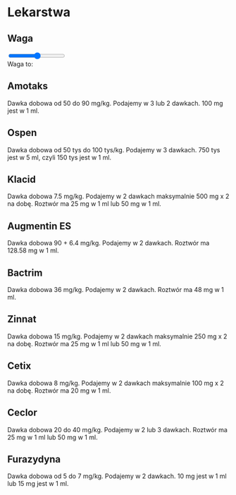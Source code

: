 <script src="https://ajax.googleapis.com/ajax/libs/jquery/3.6.0/jquery.min.js"></script>

<!-- Latest compiled and minified CSS -->
<link rel="stylesheet" href="https://cdn.jsdelivr.net/npm/bootstrap@3.3.7/dist/css/bootstrap.min.css" integrity="sha384-BVYiiSIFeK1dGmJRAkycuHAHRg32OmUcww7on3RYdg4Va+PmSTsz/K68vbdEjh4u" crossorigin="anonymous">

<!-- Optional theme -->
<link rel="stylesheet" href="https://cdn.jsdelivr.net/npm/bootstrap@3.3.7/dist/css/bootstrap-theme.min.css" integrity="sha384-rHyoN1iRsVXV4nD0JutlnGaslCJuC7uwjduW9SVrLvRYooPp2bWYgmgJQIXwl/Sp" crossorigin="anonymous">

<!-- Latest compiled and minified JavaScript -->
<script src="https://cdn.jsdelivr.net/npm/bootstrap@3.3.7/dist/js/bootstrap.min.js" integrity="sha384-Tc5IQib027qvyjSMfHjOMaLkfuWVxZxUPnCJA7l2mCWNIpG9mGCD8wGNIcPD7Txa" crossorigin="anonymous"></script>

# Lekarstwa

## Waga

<input type="range" class="form-range" min="3" max="40" id="waga">

<div id="infwaga">Waga to: </div>


## Amotaks

<div id="amotaks">Dawka dobowa od 50 do 90 mg/kg. Podajemy w 3 lub 2 dawkach. 100 mg jest w 1 ml. </div>
<div id="amotaksinfo"> </div>

## Ospen

<div id="ospen">Dawka dobowa od 50 tys do 100 tys/kg. Podajemy w 3 dawkach. 750 tys jest w 5 ml, czyli 150 tys jest w 1 ml. </div>
<div id="ospeninfo"> </div>

## Klacid

<div id="klacid">Dawka dobowa 7.5 mg/kg. Podajemy w 2 dawkach maksymalnie 500 mg x 2 na dobę. Roztwór ma 25 mg w 1 ml lub 50 mg w 1 ml. </div>
<div id="klacidinfo"> </div>

## Augmentin ES

<div id="augmentin">Dawka dobowa 90 + 6.4 mg/kg. Podajemy w 2 dawkach. Roztwór ma 128.58 mg w 1 ml. </div>
<div id="augmentininfo"> </div>

## Bactrim

<div id="butrim">Dawka dobowa 36 mg/kg. Podajemy w 2 dawkach. Roztwór ma 48 mg w 1 ml. </div>
<div id="butriminfo"> </div>


## Zinnat

<div id="zinnat">Dawka dobowa 15 mg/kg. Podajemy w 2 dawkach maksymalnie 250 mg x 2 na dobę. Roztwór ma 25 mg w 1 ml lub 50 mg w 1 ml. </div>
<div id="zinnatinfo"> </div>


## Cetix

<div id="cetix">Dawka dobowa 8 mg/kg. Podajemy w 2 dawkach maksymalnie 100 mg x 2 na dobę. Roztwór ma 20 mg w 1 ml. </div>
<div id="cetixinfo"> </div>

## Ceclor

<div id="ceclor">Dawka dobowa 20 do 40 mg/kg. Podajemy w 2 lub 3 dawkach. Roztwór ma 25 mg w 1 ml lub 50 mg w 1 ml. </div>
<div id="ceclorinfo"> </div>


## Furazydyna

<div id="furazek">Dawka dobowa od 5 do 7 mg/kg. Podajemy w 2 dawkach. 10 mg jest w 1 ml lub 15 mg jest w 1 ml. </div>
<div id="furazekinfo"> </div>


<script>

function round2(v){
  return Math.round(v*100.0)/100.0;
}

function updateMeds(v){
    const result = document.querySelector('div#infwaga');
  result.textContent = `Podana waga to: ${v}`;

  const amotaksinfo = document.querySelector('div#amotaksinfo');
  amotaksinfo.textContent = `Dla 3 dawek na dobę mamy min: ${round2(v*50/3.0)}, maks: ${round2(v*90/3.0)} mg na dawkę czyli min ${round2(v*50/3.0/100.0)} maks ${round2(v*90/3.0/100.0)} ml na dawkę. Dla 2 dawek na dobę mamy: Min: ${round2(v*50/2.0)}, maks: ${round2(v*90/2.0)} mg na dawkę czyli min ${round2(v*50/2.0/100.0)} maks ${round2(v*90/2.0/100.0)} ml na dawkę.`;

  const ospeninfo = document.querySelector('div#ospeninfo');
  ospeninfo.textContent = `Min: ${round2(v*50/3.0)}, maks: ${round2(v*100/3.0)} mg na dawkę czyli min ${round2(v*50/3.0/150.0)} maks ${round2(v*100/3.0/150.0)} ml na dawkę`;

  klacidmax = Math.min(v*7.5/2.0, 500.0);
  const klacidinfo = document.querySelector('div#klacidinfo');
  klacidinfo.textContent = `Wychodzi: ${round2(v*7.5/2.0)}, po uwzględnieniu zasady maks 500 mg x 2 na dobę: ${round2(klacidmax)} mg na dawkę. Dla roztworu 25 mg - 1 ml: ${round2(klacidmax/25.0)} ml na dawkę. Dla roztworu 50 mg - 1 ml: ${round2(klacidmax/50.0)} ml na dawkę.`;

  const augmentininfo = document.querySelector('div#augmentininfo');
  augmentininfo.textContent = `Wychodzi: ${round2(v*(90+6.4)/2.0)} mg na dawkę, czyli ${round2(v*96.4/2.0/128.58)} ml na dawkę.`;

  const butriminfo = document.querySelector('div#butriminfo');
  butriminfo.textContent = `Wychodzi: ${round2(v*(36)/2.0)} mg na dawkę, czyli ${round2(v*36.0/2.0/48.0)} ml na dawkę.`;


  zinnatmax = Math.min(v*15/2.0, 250.0);
  const zinnatinfo = document.querySelector('div#zinnatinfo');
  zinnatinfo.textContent = `Wychodzi: ${round2(v*15/2.0)}, po uwzględnieniu zasady maks 250 mg x 2 na dobę: ${round2(zinnatmax)} mg na dawkę. Dla roztworu 25 mg - 1 ml: ${round2(zinnatmax/25.0)} ml na dawkę. Dla roztworu 50 mg - 1 ml: ${round2(zinnatmax/50.0)} ml na dawkę.`;


  const furazekinfo = document.querySelector('div#furazekinfo');
  furazekinfo.textContent = `Min: ${round2(v*5/2.0)}, maks: ${round2(v*7/2.0)} mg na dawkę czyli min ${round2(v*5/2.0/10.0)} maks ${round2(v*7/2.0/10.0)} ml na dawkę dla roztworu 10 mg/ml lub min ${round2(v*5/2.0/15.0)} maks ${round2(v*7/2.0/15.0)} ml na dawkę dla roztworu 15 mg/ml.`;

  const ceclorinfo = document.querySelector('div#ceclorinfo');
  ceclorinfo.textContent = `Min: ${round2(v*20.0)}, maks: ${round2(v*40.0)} mg na dobę czyli 2 razy na dobę od ${round2(v*20.0/2)} do ${round2(v*40.0/2)} mg na dawkę lub 3 razy na dobę od ${round2(v*20.0/2)} do ${round2(v*40.0/2)} mg na dawkę. Dla opcji 2 razy na dobę: min ${round2(v*20.0/2/25.0)} maks ${round2(v*40.0/2.0/25.0)} ml na dawkę dla roztworu 25 mg/ml albo min ${round2(v*20.0/2/50.0)} maks ${round2(v*40.0/2.0/50.0)} ml na dawkę dla roztworu 50 mg/ml. Dla opcji 3 razy na dobę: min ${round2(v*20.0/3/25.0)} maks ${round2(v*40.0/3.0/25.0)} ml na dawkę dla roztworu 25 mg/ml albo min ${round2(v*20.0/3/50.0)} maks ${round2(v*40.0/3.0/50.0)} ml na dawkę dla roztworu 50 mg/ml.`;

    cetixmax = Math.min(v*8/2.0, 100.0);
  const cetixinfo = document.querySelector('div#cetixinfo');
  cetixinfo.textContent = `Wychodzi: ${round2(v*8/2.0)}, po uwzględnieniu zasady maks 100 mg x 2 na dobę: ${round2(cetixmax)} mg na dawkę, czyli ${round2(cetixmax/20.0)} ml na dawkę.`;

}

window.addEventListener('load', (event) => {
  updateMeds(document.querySelector('input#waga.form-range').value);
});

const selectElement = document.querySelector('input#waga.form-range');
selectElement.addEventListener('change', (event) => {
  v = event.target.value;
  updateMeds(v);
});
</script>


